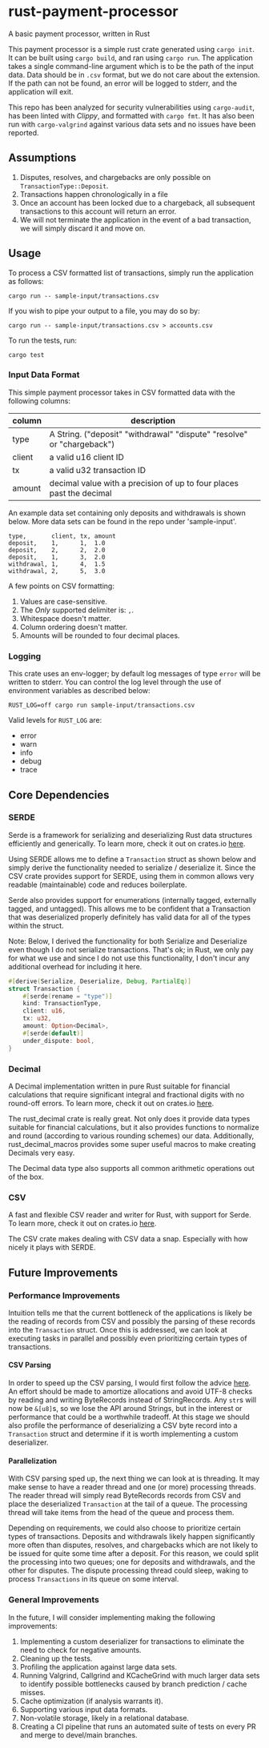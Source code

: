 # rust-payment-processor

A basic payment processor, written in Rust

This payment processor is a simple rust crate generated using `cargo init`.
It can be built using `cargo build`, and ran using `cargo run`. The application takes a single command-line argument
which is to be the path of the input data. Data should be in `.csv` format, but we do not care about the extension.
If the path can not be found, an error will be logged to stderr, and the application will exit.

This repo has been analyzed for security vulnerabilities using `cargo-audit`, has been linted with *Clippy*, and 
formatted with `cargo fmt`. It has also been run with `cargo-valgrind` against various data sets and no issues have been reported.

## Assumptions

1. Disputes, resolves, and chargebacks are only possible on `TransactionType::Deposit`.
2. Transactions happen chronologically in a file
3. Once an account has been locked due to a chargeback, all subsequent transactions to this account will return an error. 
4. We will not terminate the application in the event of a bad transaction, we will simply discard it and move on.

## Usage

To process a CSV formatted list of transactions, simply run the application as follows:
```shell
cargo run -- sample-input/transactions.csv
``` 

If you wish to pipe your output to a file, you may do so by: 
```shell
cargo run -- sample-input/transactions.csv > accounts.csv
``` 

To run the tests, run:
```shell
cargo test
```
### Input Data Format

This simple payment processor takes in CSV formatted data with the following columns:

|column|description                  |
|------|-----------------------------|
|type  |  A String. ("deposit"  "withdrawal" "dispute" "resolve" or "chargeback")|
|client| a valid u16 client ID       |
|tx    | a valid u32 transaction ID  |
|amount| decimal value with a precision of up to four places past the decimal|

An example data set containing only deposits and withdrawals is shown below. More data sets can be found in the 
repo under 'sample-input'.

```csv
type,       client, tx, amount
deposit,    1,      1,  1.0
deposit,    2,      2,  2.0
deposit,    1,      3,  2.0
withdrawal, 1,      4,  1.5
withdrawal, 2,      5,  3.0
```

A few points on CSV formatting: 
1. Values are case-sensitive.
2. The *Only* supported delimiter is: `,`.
3. Whitespace doesn't matter.
4. Column ordering doesn't matter.
5. Amounts will be rounded to four decimal places.

### Logging

This crate uses an env-logger; by default log messages of type `error` will be written to stderr. You can control the
log level through the use of environment variables as described below:
```shell
RUST_LOG=off cargo run sample-input/transactions.csv
```

Valid levels for `RUST_LOG` are: 
* error
* warn
* info
* debug
* trace

## Core Dependencies

### SERDE

Serde is a framework for serializing and deserializing Rust data structures efficiently and generically. To learn 
more, check it out on crates.io [here](https://crates.io/crates/serde).

Using SERDE allows me to define a `Transaction` struct as shown below and simply derive the functionality needed
to serialize / deserialize it. Since the CSV crate provides support for SERDE, using them in common allows very
readable (maintainable) code and reduces boilerplate. 

Serde also provides support for enumerations (internally tagged, externally tagged, and untagged). This allows me 
to be confident that a Transaction that was deserialized properly definitely has valid data for all of the types 
within the struct. 

Note: Below, I derived the functionality for both Serialize and Deserialize even though I do not serialize transactions.
That's ok; in Rust, we only pay for what we use and since I do not use this functionality, I don't incur any additional
overhead for including it here. 

```rust
#[derive(Serialize, Deserialize, Debug, PartialEq)]
struct Transaction {
    #[serde(rename = "type")]
    kind: TransactionType,
    client: u16,
    tx: u32,
    amount: Option<Decimal>,
    #[serde(default)]
    under_dispute: bool,
}
```

### Decimal

A Decimal implementation written in pure Rust suitable for financial calculations that require significant integral 
and fractional digits with no round-off errors. To learn more, check it out on crates.io
[here](https://crates.io/crates/rust_decimal).

The rust_decimal crate is really great. Not only does it provide data types suitable for financial calculations, but 
it also provides functions to normalize and round (according to various rounding schemes) our data. Additionally,
rust_decimal_macros provides some super useful macros to make creating Decimals very easy. 

The Decimal data type also supports all common arithmetic operations out of the box. 

### CSV

A fast and flexible CSV reader and writer for Rust, with support for Serde. To learn more, check it out on crates.io
[here](https://crates.io/crates/csv).

The CSV crate makes dealing with CSV data a snap. Especially with how nicely it plays with SERDE. 

## Future Improvements

### Performance Improvements

Intuition tells me that the current bottleneck of the applications is likely be the reading of records from CSV and 
possibly the parsing of these records into the `Transaction` struct. Once this is addressed, we can look at 
executing tasks in parallel and possibly even prioritizing certain types of transactions.

#### CSV Parsing

In order to speed up the CSV parsing, I would first follow the advice [here](https://docs.rs/csv/1.0.0/csv/tutorial/index.html#performance).
An effort should be made to amortize allocations and avoid UTF-8 checks by reading and writing ByteRecords instead of
StringRecords. Any `str`s will now be `&[u8]`s, so we lose the API around Strings, but in the interest or performance
that could be a worthwhile tradeoff. At this stage we should also profile the performance of deserializing a CSV byte
record into a `Transaction` struct and determine if it is worth implementing a custom deserializer. 

#### Parallelization 

With CSV parsing sped up, the next thing we can look at is threading. It may make sense to have a reader thread and one 
(or more) processing threads. The reader thread will simply read ByteRecords records from CSV and place the deserialized
`Transaction` at the tail of a queue. The processing thread will take items from the head of the queue and process them. 

Depending on requirements, we could also choose to prioritize certain types of transactions. Deposits and withdrawals 
likely happen significantly more often than disputes, resolves, and chargebacks which are not likely to be issued for 
quite some time after a deposit. For this reason, we could split the processing into two queues; one for deposits and 
withdrawals, and the other for disputes. The dispute processing thread could sleep, waking to process `Transactions` in
its queue on some interval. 

### General Improvements 

In the future, I will consider implementing making the following improvements: 

1. Implementing a custom deserializer for transactions to eliminate the need to check for
negative amounts.
2. Cleaning up the tests.
3. Profiling the application against large data sets.
4. Running Valgrind, Callgrind and KCacheGrind with much larger data sets to identify possible
   bottlenecks caused by branch prediction / cache misses.
5. Cache optimization (if analysis warrants it).
6. Supporting various input data formats.
7. Non-volatile storage, likely in a relational database.    
8. Creating a CI pipeline that runs an automated suite of tests on every PR and merge to devel/main branches. 